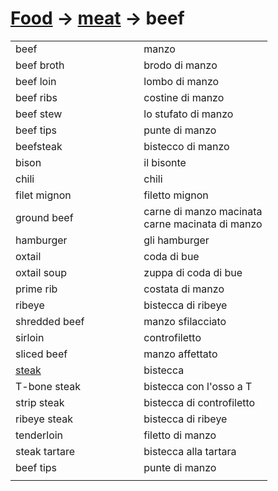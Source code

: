 # [Food](food.html) -> [meat](food-meat.html) -> beef 

<table>
<tr>
<td width="50%">beef</td>
<td>manzo</td>
</tr>
<tr>
<td width="50%">beef broth</td>
<td>brodo di manzo</td>
</tr>
<tr>
<td width="50%">beef loin</td>
<td>lombo di manzo</td>
</tr>
<tr>
<td width="50%">beef ribs</td>
<td>costine di manzo</td>
</tr>
<tr>
<td width="50%">beef stew</td>
<td>lo stufato di manzo</td>
</tr>
<tr>
<td width="50%">beef tips</td>
<td>punte di manzo</td>
</tr>
<tr>
<td width="50%">beefsteak</td>
<td>bistecco di manzo</td>
</tr>
<tr>
<td width="50%">bison</td>
<td>il bisonte</td>
</tr>
<tr>
<td width="50%">chili</td>
<td>chili</td>
</tr>
<tr>
<td width="50%">filet mignon</td>
<td>filetto mignon</td>
</tr>
<tr>
<td width="50%">ground beef</td>
<td>carne di manzo macinata<br/>carne macinata di manzo</td>
</tr>
<tr>
<td width="50%">hamburger</td>
<td>gli hamburger</td>
</tr>
<tr>
<td width="50%">oxtail</td>
<td>coda di bue</td>
</tr>
<tr>
<td width="50%">oxtail soup</td>
<td>zuppa di coda di bue</td>
</tr>
<tr>
<td width="50%">prime rib</td>
<td>costata di manzo</td>
</tr>
<tr>
<td width="50%">ribeye</td>
<td>bistecca di ribeye</td>
</tr>
<tr>
<td width="50%">shredded beef</td>
<td>manzo sfilacciato</td>
</tr>
<tr>
<td width="50%">sirloin</td>
<td>controfiletto</td>
</tr>
<tr>
<td width="50%">sliced beef</td>
<td>manzo affettato</td>
</tr>
<tr>
<td width="50%"><a href="food-steak.html">steak</a></td>
<td>bistecca</td>
</tr>
<tr>
<td width="50%">T-bone steak</td>
<td>bistecca con l'osso a T</td>
</tr>
<tr>
<td width="50%">strip steak</td>
<td>bistecca di controfiletto</td>
</tr>
<tr>
<td width="50%">ribeye steak</td>
<td>bistecca di ribeye</td>
</tr>
<tr>
<td width="50%">tenderloin</td>
<td>filetto di manzo</td>
</tr>
<tr>
<td width="50%">steak tartare</td>
<td>bistecca alla tartara</td>
</tr>
<tr>
<td width="50%">beef tips</td>
<td>punte di manzo</td>
</tr>
<tr>
<td width="50%"></td>
<td></td>
</tr>
</table>
